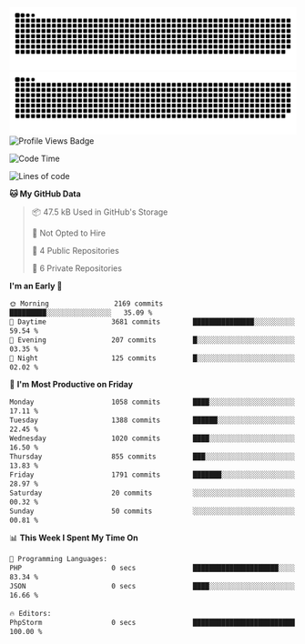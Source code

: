 <img src="https://github.com/nielsbaggerman/nielsbaggerman/blob/output/github-contribution-grid-snake.svg#gh-light-mode-only" alt="GitHub Snake Light">
<img src="https://github.com/nielsbaggerman/nielsbaggerman/blob/output/github-contribution-grid-snake-dark.svg#gh-dark-mode-only" alt="GitHub Snake Dark">
<img src="https://komarev.com/ghpvc/?username=nielsbaggerman&amp;label=Profile+Views" alt="Profile Views Badge" />

<!--START_SECTION:waka-->
![Code Time](http://img.shields.io/badge/Code%20Time-2%2C261%20hrs%2038%20mins-blue)

![Lines of code](https://img.shields.io/badge/From%20Hello%20World%20I%27ve%20Written-8.0%20million%20lines%20of%20code-blue)

**🐱 My GitHub Data** 

> 📦 47.5 kB Used in GitHub's Storage 
 > 
> 🚫 Not Opted to Hire
 > 
> 📜 4 Public Repositories 
 > 
> 🔑 6 Private Repositories 
 > 
**I'm an Early 🐤** 

```text
🌞 Morning                2169 commits        █████████░░░░░░░░░░░░░░░░   35.09 % 
🌆 Daytime                3681 commits        ███████████████░░░░░░░░░░   59.54 % 
🌃 Evening                207 commits         █░░░░░░░░░░░░░░░░░░░░░░░░   03.35 % 
🌙 Night                  125 commits         █░░░░░░░░░░░░░░░░░░░░░░░░   02.02 % 
```
📅 **I'm Most Productive on Friday** 

```text
Monday                   1058 commits        ████░░░░░░░░░░░░░░░░░░░░░   17.11 % 
Tuesday                  1388 commits        ██████░░░░░░░░░░░░░░░░░░░   22.45 % 
Wednesday                1020 commits        ████░░░░░░░░░░░░░░░░░░░░░   16.50 % 
Thursday                 855 commits         ███░░░░░░░░░░░░░░░░░░░░░░   13.83 % 
Friday                   1791 commits        ███████░░░░░░░░░░░░░░░░░░   28.97 % 
Saturday                 20 commits          ░░░░░░░░░░░░░░░░░░░░░░░░░   00.32 % 
Sunday                   50 commits          ░░░░░░░░░░░░░░░░░░░░░░░░░   00.81 % 
```


📊 **This Week I Spent My Time On** 

```text
💬 Programming Languages: 
PHP                      0 secs              █████████████████████░░░░   83.34 % 
JSON                     0 secs              ████░░░░░░░░░░░░░░░░░░░░░   16.66 % 

🔥 Editors: 
PhpStorm                 0 secs              █████████████████████████   100.00 % 
```


<!--END_SECTION:waka-->
